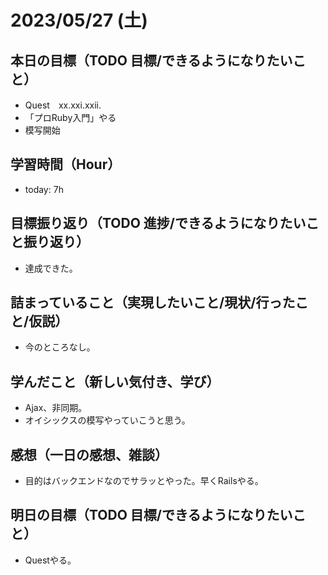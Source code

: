 # 2023/05/27 (土)

## 本日の目標（TODO 目標/できるようになりたいこと）

- Quest　xx.xxi.xxii.
- 「プロRuby入門」やる
- 模写開始

## 学習時間（Hour）

- today: 7h

## 目標振り返り（TODO 進捗/できるようになりたいこと振り返り）

- 達成できた。

## 詰まっていること（実現したいこと/現状/行ったこと/仮説）

- 今のところなし。

## 学んだこと（新しい気付き、学び）

- Ajax、非同期。
- オイシックスの模写やっていこうと思う。

## 感想（一日の感想、雑談）

- 目的はバックエンドなのでサラッとやった。早くRailsやる。

## 明日の目標（TODO 目標/できるようになりたいこと）

- Questやる。

